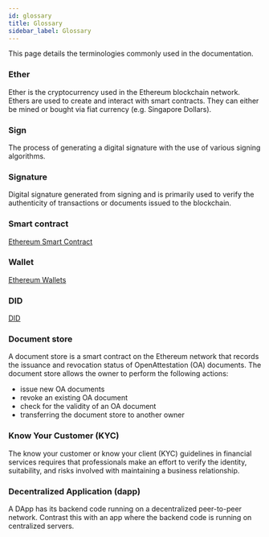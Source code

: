 ```yaml
---
id: glossary
title: Glossary
sidebar_label: Glossary
---
```


This page details the terminologies commonly used in the documentation.

### Ether

Ether is the cryptocurrency used in the Ethereum blockchain network. Ethers are used to create and interact with smart contracts. They can either be mined or bought via fiat currency (e.g. Singapore Dollars).

### Sign

The process of generating a digital signature with the use of various signing algorithms.

### Signature

Digital signature generated from signing and is primarily used to verify the authenticity of transactions or documents issued to the blockchain.

### Smart contract

[Ethereum Smart Contract](https://ethereum.org/en/developers/docs/smart-contracts/#:~:text=A%20%22smart%20contract%22%20is%20simply,address%20on%20the%20Ethereum%20blockchain.&text=Smart%20contracts%20can%20define%20rules,enforce%20them%20via%20the%20code.)

### Wallet

[Ethereum Wallets](https://ethereum.org/en/wallets/#:~:text=Ethereum%20wallets%20are%20applications%20that,funds%20and%20manage%20your%20ETH%20)

### DID

[DID](https://www.w3.org/TR/did-core/)

### Document store

A document store is a smart contract on the Ethereum network that records the issuance and revocation status of OpenAttestation (OA) documents. The document store allows the owner to perform the following actions:

- issue new OA documents
- revoke an existing OA document
- check for the validity of an OA document
- transferring the document store to another owner

### Know Your Customer (KYC)

The know your customer or know your client (KYC) guidelines in financial services requires that professionals make an effort to verify the identity, suitability, and risks involved with maintaining a business relationship.

### Decentralized Application (dapp)

A DApp has its backend code running on a decentralized peer-to-peer network. Contrast this with an app where the backend code is running on centralized servers.
